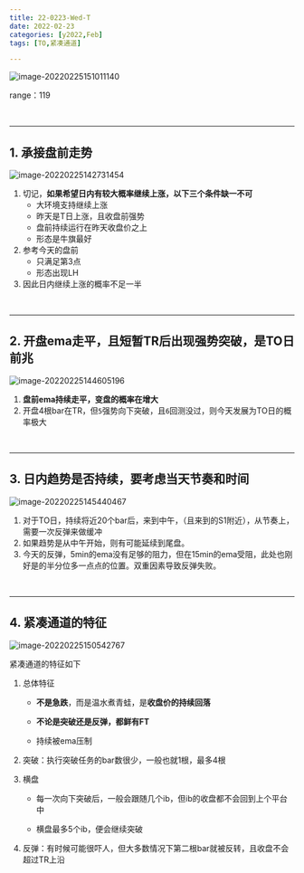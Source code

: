 ```yaml
---
title: 22-0223-Wed-T
date: 2022-02-23
categories: [y2022,Feb]
tags: [TO,紧凑通道]

---
```


![image-20220225151011140](https://cdn.jsdelivr.net/gh/shawnyeung/shawnyeung.github.io@master/assets/img/uPic/2022-02-25-15-10.png)

range：119

<br/>

---

## 1. 承接盘前走势

![image-20220225142731454](https://cdn.jsdelivr.net/gh/shawnyeung/shawnyeung.github.io@master/assets/img/uPic/2022-02-25-14-27.png)

1. 切记，**如果希望日内有较大概率继续上涨，以下三个条件缺一不可**
   - 大环境支持继续上涨
   - 昨天是T日上涨，且收盘前强势
   - 盘前持续运行在昨天收盘价之上
   - 形态是牛旗最好
2. 参考今天的盘前
   - 只满足第3点
   - 形态出现LH
1. 因此日内继续上涨的概率不足一半

<br/>

---

## 2. 开盘ema走平，且短暂TR后出现强势突破，是TO日前兆

![image-20220225144605196](https://cdn.jsdelivr.net/gh/shawnyeung/shawnyeung.github.io@master/assets/img/uPic/2022-02-25-14-46.png)

1. **盘前ema持续走平，变盘的概率在增大**
1. 开盘4根bar在TR，但`5`强势向下突破，且`6`回测没过，则今天发展为TO日的概率极大

<br/>

---

## 3. 日内趋势是否持续，要考虑当天节奏和时间

![image-20220225145440467](https://cdn.jsdelivr.net/gh/shawnyeung/shawnyeung.github.io@master/assets/img/uPic/2022-02-25-14-54.png)

1. 对于TO日，持续将近20个bar后，来到中午，（且来到的S1附近），从节奏上，需要一次反弹来做缓冲
2. 如果趋势是从中午开始，则有可能延续到尾盘。
3. 今天的反弹，5min的ema没有足够的阻力，但在15min的ema受阻，此处也刚好是的半分位多一点点的位置。双重因素导致反弹失败。

<br/>

---

## 4. 紧凑通道的特征

![image-20220225150542767](https://cdn.jsdelivr.net/gh/shawnyeung/shawnyeung.github.io@master/assets/img/uPic/2022-02-25-15-05.png)

紧凑通道的特征如下

1. 总体特征

   - **不是急跌**，而是温水煮青蛙，是**收盘价的持续回落**

   - **不论是突破还是反弹，都鲜有FT**

   - 持续被ema压制

2. 突破：执行突破任务的bar数很少，一般也就1根，最多4根

3. 横盘

   - 每一次向下突破后，一般会跟随几个ib，但ib的收盘都不会回到上个平台中

   - 横盘最多5个ib，便会继续突破

4. 反弹：有时候可能很吓人，但大多数情况下第二根bar就被反转，且收盘不会超过TR上沿
